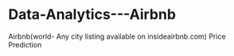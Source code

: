 # Data-Analytics---Airbnb
Airbnb(world- Any city listing available on insideairbnb.com)  Price Prediction 
